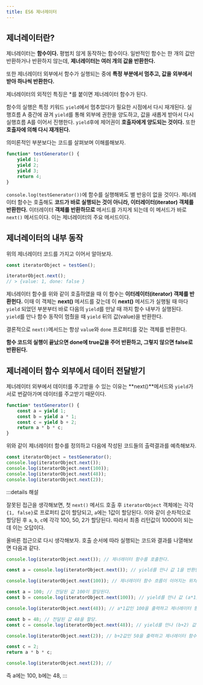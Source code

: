 ```yaml
---
title: ES6 제너레이터
---
```


## 제너레이터란?

제너레이터는 **함수이다.** 평범치 않게 동작하는 함수이다. 일반적인 함수는 한 개의 값만 반환하거나 반환하지 않는데, **제너레이터는 여러 개의 값을 반환한다.**

또한 제너레이터 외부에서 함수가 실행되는 중에 **특정 부분에서 멈추고, 값을 외부에서 받아 하나씩 반환한다.**

제너레이터의 외적인 특징은 \*를 붙이면 제너레이터 함수가 된다.

함수의 실행은 특정 키워드 `yield`에서 멈추었다가 필요한 시점에서 다시 재개된다. 실행흐름 A 중간에 끊겨 `yield`를 통해 외부에 권한을 양도하고, 값을 새롭게 받아서 다시 실행흐름 A를 이어서 진행한다. `yield`후에 제어권이 **호출자에게 양도되는 것이다.** 또한 **호출자에 의해 다시 재개된다.**

의미론적인 부분보다는 코드를 살펴보며 이해를해보자.

```js
function* testGenerator() {
    yield 1;
    yield 2;
    yield 3;
    return 4;
}
```

`console.log(testGenerator())`에 함수를 실행해봐도 별 반응이 없을 것이다. 제너레이터 함수는 호출해도 **코드가 바로 실행되는 것이 아니라, 이터레이터(iterator) 객체를 반환한다.** 이터레이터 **객체를 반환하므로** 메서드를 가지게 되는데 이 메서드가 바로 `next()` 메서드이다. 이는 제너레이터의 주요 메서드이다.

## 제너레이터의 내부 동작

위의 제너레이터 코드를 가지고 이어서 알아보자.

```js
const iteratorObject = testGen();

iteratorObject.next();
// > {value: 1, done: false }
```

제너레이터 함수를 위와 같이 호출하였을 때 이 함수는 **이터레이터(iterator) 객체를 반환헌다.** 이때 이 객체는 **next()** 메서드를 갖는데 이 **next()** 메서드가 실행될 때 마다 `yield` 되었던 부분부터 바로 다음의 `yield`를 만날 때 까지 함수 내부가 실행된다. `yield`를 만나 함수 동작이 멈췄을 때 `yield` 뒤의 값(value)을 반환한다.

결론적으로 `next()`메서드는 항상 `value`와 `done` 프로퍼티를 갖는 객체를 반환한다.

**함수 코드의 실행이 끝났으면 done에 true값을 주어 반환하고, 그렇지 않으면 false로 반환된다.**

## 제너레이터 함수 외부에서 데이터 전달받기

제너레이터 외부에서 데이터를 주고받을 수 있는 이유는 **next()**메서드와 `yield`가 서로 번갈아가며 데이터를 주고받기 때문이다.

```js
function* testGenerator() {
    const a = yield 1;
    const b = yield a * 1;
    const c = yield b + 2;
    return a * b * c;
}
```

위와 같이 제너레이터 함수를 정의하고 다음에 작성된 코드들의 출력결과를 예측해보자.

```js
const iteratorObject = testGenerator();
console.log(iteratorObject.next());
console.log(iteratorObject.next(100));
console.log(iteratorObject.next(48));
console.log(iteratorObject.next(2));
```

:::details 해설

잘못된 접근을 생각해보면, 첫 `next()` 메서드 호출 후 `iteratorObject` 객체에는 각각 `{1, false}`로 프로퍼티 값이 할당되고, `a`에는 1값이 할당된다. 이와 같이 순차적으로 할당된 후 `a`, `b`, `c`에 각각 100, 50, 2가 할당된다. 따라서 최종 리턴값이 10000이 되는데 이는 오답이다.

올바른 접근으로 다시 생각해보자. 호출 순서에 따라 실행되는 코드와 결과를 나열해보면 다음과 같다.

```js
console.log(iteratorObject.next()); // 제너레이터 함수를 호출한다.

const a = console.log(iteratorObject.next()); // yield를 만나 값 1을 반환한다. // 제너레이터에서 yield된 1값을 출력한다.

console.log(iteratorObject.next(100)); // 제너레이터 함수 흐름이 이어지는 위치에 값 100을 할당한다.

const a = 100; // 전달된 값 100이 할당된다.
const b = console.log(iteratorObject.next(100)); // yield를 만나 값 (a*1)을 반환한다. // 제너레이터에서 yield된 a*1값을 출력한다.

console.log(iteratorObject.next(48)); // a*1값인 100을 출력하고 제너레이터 함수로 다시 진입

const b = 48; // 전달된 값 48을 할당.
const c = console.log(iteratorObject.next(48)); // yield를 만나 (b+2) 값 반환 // 제너레이터에서 yield된 b+2값을 출력한다.

console.log(iteratorObject.next(2)); // b+2값인 50을 출력하고 제너레이터 함수로 재진입

const c = 2;
return a * b * c;

console.log(iteratorObject.next(2)); //
```

즉 a에는 100, b에는 48,
:::
